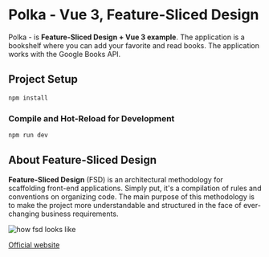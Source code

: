# Polka - Vue 3, Feature-Sliced Design

Polka - is **Feature-Sliced Design + Vue 3 example**. The application is a bookshelf where you can add your favorite and read books. The application works with the Google Books API.

## Project Setup

```sh
npm install
```

### Compile and Hot-Reload for Development

```sh
npm run dev
```

## About Feature-Sliced Design

**Feature-Sliced Design** (FSD) is an architectural methodology for scaffolding front-end applications. Simply put, it's a compilation of rules and conventions on organizing code. The main purpose of this methodology is to make the project more understandable and structured in the face of ever-changing business requirements.

![how fsd looks like](https://feature-sliced.design/assets/images/visual_schema-e826067f573946613dcdc76e3f585082.jpg)

[Official website](https://feature-sliced.design/docs/get-started/overview)
